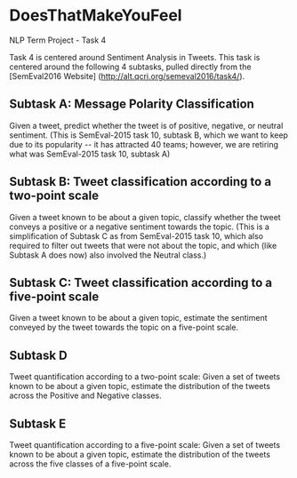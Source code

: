 # DoesThatMakeYouFeel
NLP Term Project - Task 4

Task 4 is centered around Sentiment Analysis in Tweets. This task is centered around the following 4 subtasks, pulled directly from the [SemEval2016 Website] (http://alt.qcri.org/semeval2016/task4/).

## Subtask A: Message Polarity Classification
Given a tweet, predict whether the tweet is of positive, negative, or neutral sentiment. (This is SemEval-2015 task 10, subtask B, which we want to keep due to its popularity -- it has attracted 40 teams; however, we are retiring what was SemEval-2015 task 10, subtask A)

## Subtask B: Tweet classification according to a two-point scale
Given a tweet known to be about a given topic, classify whether the tweet conveys a positive or a negative sentiment towards the topic. (This is a simplification of Subtask C as from SemEval-2015 task 10, which also required to filter out tweets that were not about the topic, and which (like Subtask A does now) also involved the Neutral class.)

## Subtask C: Tweet classification according to a five-point scale
Given a tweet known to be about a given topic, estimate the sentiment conveyed by the tweet towards the topic on a five-point scale.

## Subtask D
Tweet quantification according to a two-point scale: Given a set of tweets known to be about a given topic, estimate the distribution of the tweets across the Positive and Negative classes.

## Subtask E
Tweet quantification according to a five-point scale: Given a set of tweets known to be about a given topic, estimate the distribution of the tweets across the five classes of a five-point scale.

